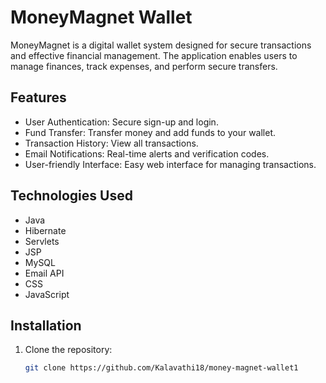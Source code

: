 # MoneyMagnet Wallet

MoneyMagnet is a digital wallet system designed for secure transactions and effective financial management. The application enables users to manage finances, track expenses, and perform secure transfers.

## Features

- User Authentication: Secure sign-up and login.
- Fund Transfer: Transfer money and add funds to your wallet.
- Transaction History: View all transactions.
- Email Notifications: Real-time alerts and verification codes.
- User-friendly Interface: Easy web interface for managing transactions.

## Technologies Used

- Java
- Hibernate
- Servlets
- JSP
- MySQL
- Email API
- CSS
- JavaScript

## Installation

1. Clone the repository:
   ```bash
   git clone https://github.com/Kalavathi18/money-magnet-wallet1
